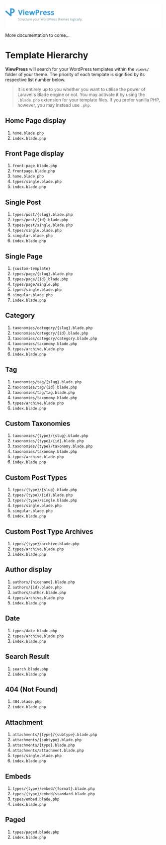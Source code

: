 ![ViewPress](/resources/docs/heading.jpg)

More documentation to come...


# Template Hierarchy
**ViewPress** will search for your WordPress templates within the `views/` folder of your theme. The priority of each template is signified by its respective list number below.

> It is entirely up to you whether you want to utilise the power of Laravel's Blade engine or not. You may activate it by using the `.blade.php` extension for your template files. If you prefer vanilla PHP, however, you may instead use `.php`.

## Home Page display
1. `home.blade.php`
2. `index.blade.php`

## Front Page display
1. `front-page.blade.php`
2. `frontpage.blade.php`
3. `home.blade.php`
4. `types/single.blade.php`
5. `index.blade.php`

## Single Post
1. `types/post/{slug}.blade.php`
2. `types/post/{id}.blade.php`
3. `types/post/single.blade.php`
4. `types/single.blade.php`
5. `singular.blade.php`
6. `index.blade.php`

## Single Page
1. `{custom-template}`
2. `types/page/{slug}.blade.php`
3. `types/page/{id}.blade.php`
4. `types/page/single.php`
5. `types/single.blade.php`
6. `singular.blade.php`
7. `index.blade.php`

## Category
1. `taxonomies/category/{slug}.blade.php`
2. `taxonomies/category/{id}.blade.php`
3. `taxonomies/category/category.blade.php`
4. `taxonomies/taxonomy.blade.php`
5. `types/archive.blade.php`
6. `index.blade.php`

## Tag
1. `taxonomies/tag/{slug}.blade.php`
2. `taxonomies/tag/{id}.blade.php`
3. `taxonomies/tag/tag.blade.php`
4. `taxonomies/taxonomy.blade.php`
5. `types/archive.blade.php`
6. `index.blade.php`

## Custom Taxonomies
1. `taxonomies/{type}/{slug}.blade.php`
2. `taxonomies/{type}/{id}.blade.php`
3. `taxonomies/{type}/taxonomy.blade.php`
4. `taxonomies/taxonomy.blade.php`
5. `types/archive.blade.php`
6. `index.blade.php`

## Custom Post Types
1. `types/{type}/{slug}.blade.php`
2. `types/{type}/{id}.blade.php`
3. `types/{type}/single.blade.php`
4. `types/single.blade.php`
5. `singular.blade.php`
6. `index.blade.php`

## Custom Post Type Archives
1. `types/{type}/archive.blade.php`
2. `types/archive.blade.php`
3. `index.blade.php`

## Author display
1. `authors/{nicename}.blade.php`
2. `authors/{id}.blade.php`
3. `authors/author.blade.php`
4. `types/archive.blade.php`
5. `index.blade.php`

## Date
1. `types/date.blade.php`
2. `types/archive.blade.php`
3. `index.blade.php`

## Search Result
1. `search.blade.php`
2. `index.blade.php`

## 404 (Not Found)
1. `404.blade.php`
2. `index.blade.php`

## Attachment
1. `attachments/{type}/{subtype}.blade.php`
2. `attachments/{subtype}.blade.php`
3. `attachments/{type}.blade.php`
4. `attachments/attachment.blade.php`
5. `types/single.blade.php`
6. `index.blade.php`

## Embeds
1. `types/{type}/embed/{format}.blade.php`
2. `types/{type}/embed/standard.blade.php`
3. `types/embed.blade.php`
4. `index.blade.php`

## Paged
1. `types/paged.blade.php`
2. `index.blade.php`
